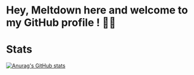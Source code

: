 # Hey, Meltdown here and welcome to my GitHub profile ! 👋🏻

# Stats

[![Anurag's GitHub stats](https://github-readme-stats.vercel.app/api?username=meltdown1337)](https://github.com/anuraghazra/github-readme-stats)
